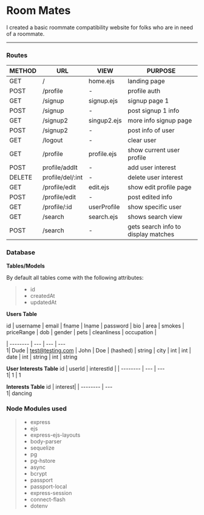 Room Mates
===================


I created a basic roommate compatibility website for folks who are in need of a roommate.

----------


### Routes


METHOD   | URL      | VIEW        | PURPOSE
-------- | ---      | ---         |  ---     
GET      | /        | home.ejs    | landing page
POST     | /profile | -           | profile auth
GET      | /signup  | signup.ejs  | signup page 1
POST     | /signup  | -           | post signup 1 info
GET      | /signup2 | singup2.ejs | more info signup page
POST     | /signup2 | -           | post info of user
GET      | /logout  | -           | clear user
GET      | /profile | profile.ejs | show current user profile
POST     | profile/addIt    | -           | add user interest
DELETE   | profile/del/:int | -           | delete user interest
GET      | /profile/edit    | edit.ejs    | show edit profile page
POST     | /profile/edit    | -           | post edited info
GET      | /profile/:id     | userProfile | show specific user
GET      | /search           | search.ejs     | shows search view
POST     | /search          | -    | gets search info to display matches






### Database

**Tables/Models** 

By default all tables come with the following attributes:

> - id
> -  createdAt
> - updatedAt


**Users Table**

id   | username  | email | fname | lname | password | bio | area | smokes | priceRange | dob | gender | pets | cleanliness | occupation |

| -------- | ---      | ---         |  ---     
1| Dude | test@testing.com | John | Doe | (hashed) | string | city | int | int | date | int | string | int | string

**User Interests Table**
id   | userId | interestId |
| -------- | ---      | ---    
1| 1 | 1

**Interests Table**
id   | interest| 
| -------- | ---  
1| dancing




### Node Modules used

>- express
>- ejs
>- express-ejs-layouts
>- body-parser
>- sequelize
>- pg
>- pg-hstore
>- async
>- bcrypt
>- passport
>- passport-local
>- express-session
>- connect-flash
>- dotenv
